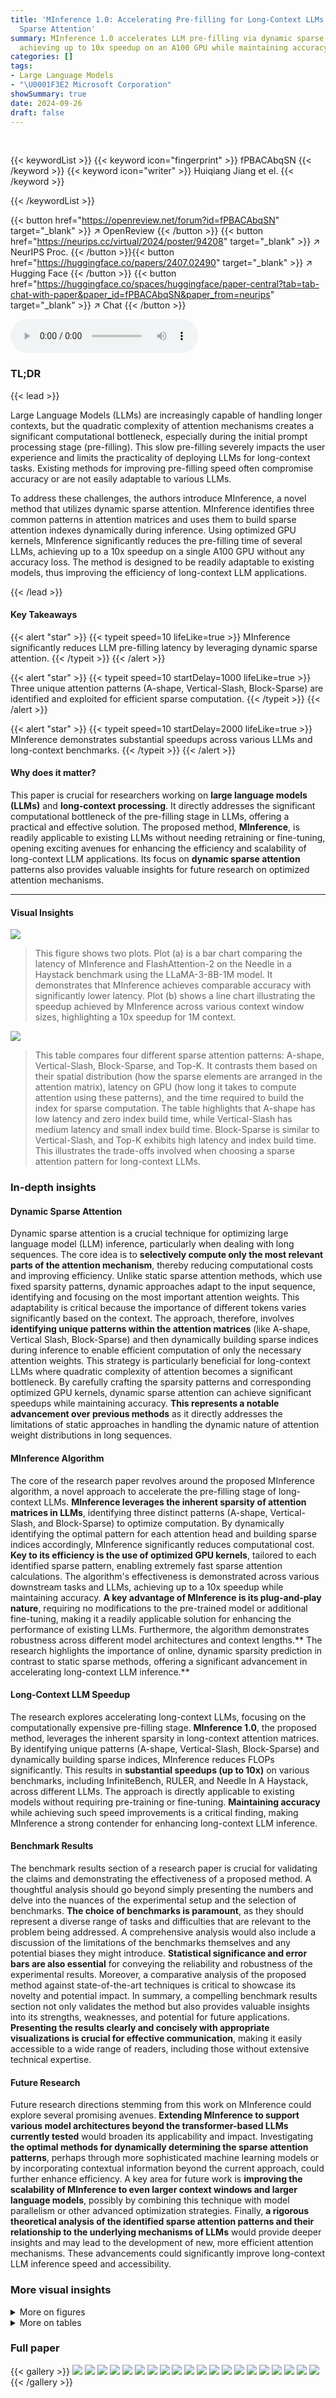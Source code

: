 ```yaml
---
title: 'MInference 1.0: Accelerating Pre-filling for Long-Context LLMs via Dynamic
  Sparse Attention'
summary: MInference 1.0 accelerates LLM pre-filling via dynamic sparse attention,
  achieving up to 10x speedup on an A100 GPU while maintaining accuracy.
categories: []
tags:
- Large Language Models
- "\U0001F3E2 Microsoft Corporation"
showSummary: true
date: 2024-09-26
draft: false
---
```


<br>

{{< keywordList >}}
{{< keyword icon="fingerprint" >}} fPBACAbqSN {{< /keyword >}}
{{< keyword icon="writer" >}} Huiqiang Jiang et el. {{< /keyword >}}
 
{{< /keywordList >}}

{{< button href="https://openreview.net/forum?id=fPBACAbqSN" target="_blank" >}}
↗ OpenReview
{{< /button >}}
{{< button href="https://neurips.cc/virtual/2024/poster/94208" target="_blank" >}}
↗ NeurIPS Proc.
{{< /button >}}{{< button href="https://huggingface.co/papers/2407.02490" target="_blank" >}}
↗ Hugging Face
{{< /button >}}
{{< button href="https://huggingface.co/spaces/huggingface/paper-central?tab=tab-chat-with-paper&paper_id=fPBACAbqSN&paper_from=neurips" target="_blank" >}}
↗ Chat
{{< /button >}}



<audio controls>
    <source src="https://ai-paper-reviewer.com/fPBACAbqSN/podcast.wav" type="audio/wav">
    Your browser does not support the audio element.
</audio>


### TL;DR


{{< lead >}}

Large Language Models (LLMs) are increasingly capable of handling longer contexts, but the quadratic complexity of attention mechanisms creates a significant computational bottleneck, especially during the initial prompt processing stage (pre-filling). This slow pre-filling severely impacts the user experience and limits the practicality of deploying LLMs for long-context tasks. Existing methods for improving pre-filling speed often compromise accuracy or are not easily adaptable to various LLMs.



To address these challenges, the authors introduce MInference, a novel method that utilizes dynamic sparse attention.  MInference identifies three common patterns in attention matrices and uses them to build sparse attention indexes dynamically during inference. Using optimized GPU kernels, MInference significantly reduces the pre-filling time of several LLMs, achieving up to a 10x speedup on a single A100 GPU without any accuracy loss.  The method is designed to be readily adaptable to existing models, thus improving the efficiency of long-context LLM applications.

{{< /lead >}}


#### Key Takeaways

{{< alert "star" >}}
{{< typeit speed=10 lifeLike=true >}} MInference significantly reduces LLM pre-filling latency by leveraging dynamic sparse attention. {{< /typeit >}}
{{< /alert >}}

{{< alert "star" >}}
{{< typeit speed=10 startDelay=1000 lifeLike=true >}} Three unique attention patterns (A-shape, Vertical-Slash, Block-Sparse) are identified and exploited for efficient sparse computation. {{< /typeit >}}
{{< /alert >}}

{{< alert "star" >}}
{{< typeit speed=10 startDelay=2000 lifeLike=true >}} MInference demonstrates substantial speedups across various LLMs and long-context benchmarks. {{< /typeit >}}
{{< /alert >}}

#### Why does it matter?
This paper is crucial for researchers working on **large language models (LLMs)** and **long-context processing**.  It directly addresses the significant computational bottleneck of the pre-filling stage in LLMs, offering a practical and effective solution. The proposed method, **MInference**, is readily applicable to existing LLMs without needing retraining or fine-tuning, opening exciting avenues for enhancing the efficiency and scalability of long-context LLM applications.  Its focus on **dynamic sparse attention** patterns also provides valuable insights for future research on optimized attention mechanisms.

------
#### Visual Insights



![](https://ai-paper-reviewer.com/fPBACAbqSN/figures_0_1.jpg)

> This figure shows two plots. Plot (a) is a bar chart comparing the latency of MInference and FlashAttention-2 on the Needle in a Haystack benchmark using the LLaMA-3-8B-1M model. It demonstrates that MInference achieves comparable accuracy with significantly lower latency. Plot (b) shows a line chart illustrating the speedup achieved by MInference across various context window sizes, highlighting a 10x speedup for 1M context.





![](https://ai-paper-reviewer.com/fPBACAbqSN/tables_2_1.jpg)

> This table compares four different sparse attention patterns: A-shape, Vertical-Slash, Block-Sparse, and Top-K.  It contrasts them based on their spatial distribution (how the sparse elements are arranged in the attention matrix), latency on GPU (how long it takes to compute attention using these patterns), and the time required to build the index for sparse computation.  The table highlights that A-shape has low latency and zero index build time, while Vertical-Slash has medium latency and small index build time. Block-Sparse is similar to Vertical-Slash, and Top-K exhibits high latency and index build time. This illustrates the trade-offs involved when choosing a sparse attention pattern for long-context LLMs.





### In-depth insights


#### Dynamic Sparse Attention
Dynamic sparse attention is a crucial technique for optimizing large language model (LLM) inference, particularly when dealing with long sequences.  The core idea is to **selectively compute only the most relevant parts of the attention mechanism**, thereby reducing computational costs and improving efficiency. Unlike static sparse attention methods, which use fixed sparsity patterns, dynamic approaches adapt to the input sequence, identifying and focusing on the most important attention weights.  This adaptability is critical because the importance of different tokens varies significantly based on the context. The approach, therefore, involves **identifying unique patterns within the attention matrices** (like A-shape, Vertical Slash, Block-Sparse) and then dynamically building sparse indices during inference to enable efficient computation of only the necessary attention weights. This strategy is particularly beneficial for long-context LLMs where quadratic complexity of attention becomes a significant bottleneck.  By carefully crafting the sparsity patterns and corresponding optimized GPU kernels, dynamic sparse attention can achieve significant speedups while maintaining accuracy. **This represents a notable advancement over previous methods** as it directly addresses the limitations of static approaches in handling the dynamic nature of attention weight distributions in long sequences.

#### MInference Algorithm
The core of the research paper revolves around the proposed MInference algorithm, a novel approach to accelerate the pre-filling stage of long-context LLMs.  **MInference leverages the inherent sparsity of attention matrices in LLMs**, identifying three distinct patterns (A-shape, Vertical-Slash, and Block-Sparse) to optimize computation. By dynamically identifying the optimal pattern for each attention head and building sparse indices accordingly, MInference significantly reduces computational cost.  **Key to its efficiency is the use of optimized GPU kernels**, tailored to each identified sparse pattern, enabling extremely fast sparse attention calculations.  The algorithm's effectiveness is demonstrated across various downstream tasks and LLMs, achieving up to a 10x speedup while maintaining accuracy.  **A key advantage of MInference is its plug-and-play nature**, requiring no modifications to the pre-trained model or additional fine-tuning, making it a readily applicable solution for enhancing the performance of existing LLMs.  Furthermore, the algorithm demonstrates robustness across different model architectures and context lengths.** The research highlights the importance of online, dynamic sparsity prediction in contrast to static sparse methods, offering a significant advancement in accelerating long-context LLM inference.**

#### Long-Context LLM Speedup
The research explores accelerating long-context LLMs, focusing on the computationally expensive pre-filling stage.  **MInference 1.0**, the proposed method, leverages the inherent sparsity in long-context attention matrices.  By identifying unique patterns (A-shape, Vertical-Slash, Block-Sparse) and dynamically building sparse indices, MInference reduces FLOPs significantly. This results in **substantial speedups (up to 10x)** on various benchmarks, including InfiniteBench, RULER, and Needle In A Haystack, across different LLMs.  The approach is directly applicable to existing models without requiring pre-training or fine-tuning.  **Maintaining accuracy** while achieving such speed improvements is a critical finding, making MInference a strong contender for enhancing long-context LLM inference.

#### Benchmark Results
The benchmark results section of a research paper is crucial for validating the claims and demonstrating the effectiveness of a proposed method. A thoughtful analysis should go beyond simply presenting the numbers and delve into the nuances of the experimental setup and the selection of benchmarks.  **The choice of benchmarks is paramount**, as they should represent a diverse range of tasks and difficulties that are relevant to the problem being addressed. A comprehensive analysis would also include a discussion of the limitations of the benchmarks themselves and any potential biases they might introduce.  **Statistical significance and error bars are also essential** for conveying the reliability and robustness of the experimental results.  Moreover, a comparative analysis of the proposed method against state-of-the-art techniques is critical to showcase its novelty and potential impact. In summary, a compelling benchmark results section not only validates the method but also provides valuable insights into its strengths, weaknesses, and potential for future applications.  **Presenting the results clearly and concisely with appropriate visualizations is crucial for effective communication**, making it easily accessible to a wide range of readers, including those without extensive technical expertise.

#### Future Research
Future research directions stemming from this work on MInference could explore several promising avenues. **Extending MInference to support various model architectures beyond the transformer-based LLMs currently tested** would broaden its applicability and impact.  Investigating **the optimal methods for dynamically determining the sparse attention patterns**, perhaps through more sophisticated machine learning models or by incorporating contextual information beyond the current approach, could further enhance efficiency.  A key area for future work is **improving the scalability of MInference to even larger context windows and larger language models**, possibly by combining this technique with model parallelism or other advanced optimization strategies.  Finally, **a rigorous theoretical analysis of the identified sparse attention patterns and their relationship to the underlying mechanisms of LLMs** would provide deeper insights and may lead to the development of new, more efficient attention mechanisms.  These advancements could significantly improve long-context LLM inference speed and accessibility.


### More visual insights

<details>
<summary>More on figures
</summary>


![](https://ai-paper-reviewer.com/fPBACAbqSN/figures_2_1.jpg)

> This figure shows the breakdown of latency during the pre-filling stage of a long-context LLM. It highlights the significant cost of attention computation (a).  It then demonstrates the sparsity of attention weights, showing that a small subset of attention scores captures most of the information (b). Finally, it illustrates the dynamic nature of attention sparsity, showing that patterns observed in one example do not generalize well to others (c).  The visualizations are based on the LLaMA-3-8B model using a single A100 GPU.


![](https://ai-paper-reviewer.com/fPBACAbqSN/figures_2_2.jpg)

> This figure visualizes the three sparse attention patterns identified in the paper: A-shape, Vertical-Slash, and Block-Sparse.  Panel (a) shows example attention weight matrices for each pattern, highlighting their distinct structures. Panel (b) illustrates the spatial clustering of non-zero attention weights across different layers, supporting the existence of these patterns. Panel (c) compares the recall (percentage of attention scores captured) of these patterns against the computational cost (dense FLOPs/FLOPs in kernel), demonstrating their efficiency compared to a dense approach.


![](https://ai-paper-reviewer.com/fPBACAbqSN/figures_3_1.jpg)

> This figure shows the three sparse methods used in MInference: A-shape, vertical-slash, and block-sparse.  Each method shows how a subset of the attention matrix is computed to reduce the computational cost. The A-shape focuses on the top-left corner, the vertical-slash on diagonal and vertical lines, and the block-sparse on selected blocks.  The figure highlights the different ways MInference approximates the full attention matrix to achieve efficiency while maintaining accuracy.


![](https://ai-paper-reviewer.com/fPBACAbqSN/figures_7_1.jpg)

> The figure shows the perplexity results on the PG-19 language modeling task for different context window sizes using several models (LLaMA-3-8B-Instruct-262K and Yi-9B-200K).  It compares the performance of MInference against several baseline methods including StreamingLLM, StreamingLLM with dilated and strided attention, InfLLM, and FlashAttention-2.  The graph demonstrates MInference's superior performance in maintaining low perplexity even with large context window sizes while significantly outperforming baselines.


![](https://ai-paper-reviewer.com/fPBACAbqSN/figures_7_2.jpg)

> This figure shows two graphs. Graph (a) compares the performance of MInference and FlashAttention-2 on the Needle in a Haystack benchmark using the LLaMA-3-8B-1M model with a 1M context. The results demonstrate that MInference matches or surpasses the baseline. Graph (b) illustrates the latency speedup achieved by MInference across various context window sizes, showcasing a significant improvement in efficiency.


![](https://ai-paper-reviewer.com/fPBACAbqSN/figures_19_1.jpg)

> This figure shows a visualization of the dynamic sparse mask used in the Vertical-Slash pattern of the MInference method.  The yellow regions highlight the non-zero elements (or computed parts) of the attention matrix, while the purple areas represent the zero elements (not computed).  It demonstrates how the method identifies and utilizes specific patterns (vertical and slash lines) in the attention matrix to reduce computation during the inference stage. The different block sizes used for vertical and slash lines are also shown.


![](https://ai-paper-reviewer.com/fPBACAbqSN/figures_19_2.jpg)

> This figure demonstrates the sparsity of attention weights in long-context LLMs and the performance of MInference.  (a) shows the attention weight sparsity in the Needle in A Haystack benchmark using LLaMA-3-8B-1M. It highlights that even with a million tokens, a significant portion of the attention weights are near zero. (b) illustrates the speedup achieved by MInference compared to FlashAttention-2 across varying context window sizes. MInference achieves a substantial speedup, especially with longer contexts.  The figure supports the paper's claim that MInference efficiently accelerates pre-filling for long-context LLMs by leveraging dynamic sparse attention.


![](https://ai-paper-reviewer.com/fPBACAbqSN/figures_20_1.jpg)

> This figure shows the sparsity of attention weights in long-context LLMs and the speedup achieved by MInference. (a) demonstrates the performance of MInference on the Needle In A Haystack benchmark compared to FlashAttention-2, showing that MInference matches or surpasses the baseline while maintaining high sparsity. (b) illustrates the latency speedup achieved by MInference for different context window sizes, showing up to a 10x speedup for 1M contexts on a single A100 GPU.


![](https://ai-paper-reviewer.com/fPBACAbqSN/figures_21_1.jpg)

> This figure shows two plots. Plot (a) compares the performance of MInference and FlashAttention-2 on the Needle in a Haystack benchmark using the LLaMA-3-8B-1M model with 1M context. It demonstrates that MInference achieves similar performance to FlashAttention-2 while exhibiting significantly reduced latency. Plot (b) illustrates the speedup achieved by MInference in terms of latency reduction.  For a context window of 1M tokens, it shows a speedup of approximately 10 times compared to other methods. The figure highlights the effectiveness of MInference in accelerating the pre-filling stage of long-context LLMs by leveraging the sparsity of attention weights.


![](https://ai-paper-reviewer.com/fPBACAbqSN/figures_22_1.jpg)

> This figure shows two graphs. Graph (a) presents the performance comparison of MInference and FlashAttention-2 on the Needle In A Haystack benchmark using the LLaMA-3-8B-1M model. It demonstrates that MInference maintains accuracy while achieving similar performance. Graph (b) illustrates the speedup in latency provided by MInference across various context window sizes, showcasing significant improvements.


![](https://ai-paper-reviewer.com/fPBACAbqSN/figures_22_2.jpg)

> The figure shows two plots. Plot (a) compares the performance of MInference and FlashAttention-2 on the Needle in A Haystack benchmark using the LLaMA-3-8B-1M model with a 1M context. The plot shows that MInference achieves comparable performance to FlashAttention-2 while significantly reducing latency. Plot (b) illustrates the speedup achieved by MInference compared to a baseline approach. The plot shows that MInference achieves up to a 10x speedup for 1M contexts on a single A100 GPU.


![](https://ai-paper-reviewer.com/fPBACAbqSN/figures_23_1.jpg)

> This figure visualizes three key aspects of the attention mechanism in long-context LLMs. (a) shows the distinct patterns (A-shape, Vertical-Slash, Block-Sparse) observed in attention weight matrices for different attention heads. These patterns remain consistent across various prompts and tasks, despite the dynamic nature of the sparse indices. (b) illustrates spatial clustering in the attention matrix by showing the distances between non-zero attention weights and their nearest non-zero neighbors. This demonstrates that attention weights are not randomly distributed but exhibit spatial patterns. Finally, (c) compares the recall and computational efficiency (FLOPs) of different sparse patterns, highlighting the superiority of the proposed method in retrieving important attention scores with minimal computational cost.


</details>




<details>
<summary>More on tables
</summary>


![](https://ai-paper-reviewer.com/fPBACAbqSN/tables_4_1.jpg)
> This table presents the performance comparison of various methods, including MInference and its variants, along with several baselines, on the InfiniteBench benchmark.  The results are broken down by specific tasks within the benchmark (e.g., English summarization, English question answering, etc.) and show the average performance across all tasks.  The table helps demonstrate the effectiveness of MInference in improving performance across a diverse set of long-context tasks while using different base LLMs.

![](https://ai-paper-reviewer.com/fPBACAbqSN/tables_6_1.jpg)
> This table presents the performance comparison of different methods (StreamingLLM, StreamingLLM with dilated/strided windows, InfLLM, Ours with static masks, and Ours (MInference)) on the InfiniteBench benchmark.  It shows the average performance across ten tasks, categorized into English summarization, English question answering, English multiple choice questions, English dialogue, Chinese question answering, code debugging, math finding, and retrieval tasks (Passkey, Number, and KV retrieval).  The results are broken down by the three different base LLMs used: LLaMA-3-8B-262K, Yi-9B-200K, and GLM-4-9B-1M.  It illustrates the impact of different sparse attention methods on the accuracy of various downstream tasks for long-context LLMs.

![](https://ai-paper-reviewer.com/fPBACAbqSN/tables_6_2.jpg)
> This table presents the performance of different methods (StreamingLLM variants, InfLLM, and the proposed MInference method) on the RULER benchmark, which evaluates long-context reasoning capabilities.  The performance is evaluated at different context lengths (4K, 8K, 16K, 32K, 64K, and 128K tokens). The 'Claimed Effective' column indicates the claimed effective context window size reported by each model.

![](https://ai-paper-reviewer.com/fPBACAbqSN/tables_8_1.jpg)
> This table presents a comparison of the performance of different methods (StreamingLLM, StreamingLLM w/ dilated, StreamingLLM w/ strided, InfLLM, Ours w/ static, Ours) on the InfiniteBench benchmark across multiple tasks (En.Sum, En.QA, En.MC, En.Dia, Zh.QA, Code.Debug, Math.Find, Retr.PassKey, Retr.Num, Retr.KV).  The results are shown for three different base LLMs: LLaMA-3-8B-262K, Yi-9B-200K, and GLM-4-9B-1M. The table allows readers to evaluate the effectiveness of MInference in comparison to other existing methods for long-context LLM inference, and across different model architectures. The average performance across all tasks is also provided for each method and model.

![](https://ai-paper-reviewer.com/fPBACAbqSN/tables_8_2.jpg)
> This table presents the performance comparison of different methods on the InfiniteBench benchmark when using SnapKV for KV cache compression in the decoding stage. It shows the average performance across various tasks (e.g., summarization, question answering, code debugging) using LLaMA-3 with and without MInference. The results demonstrate the compatibility and potential performance gains of combining MInference with KV cache compression techniques for efficient long-context LLM inference.

![](https://ai-paper-reviewer.com/fPBACAbqSN/tables_8_3.jpg)
> This table presents the performance comparison of different methods (StreamingLLM with variations, InfLLM, and the proposed method 'Ours' with and without static sparse indices) across various tasks within the InfiniteBench benchmark.  The results are broken down by specific task (e.g., English summarization, English question answering, etc.) and model (LLaMA-3-8B-262K, Yi-9B-200K, GLM-4-9B-1M) showing performance scores for each method.  The average performance across all tasks is provided for each model and method.

![](https://ai-paper-reviewer.com/fPBACAbqSN/tables_18_1.jpg)
> This table presents the performance comparison of different methods (StreamingLLM with variations, InfLLM, and the proposed method 'Ours' with and without static sparse attention) across various tasks within the InfiniteBench benchmark.  The results are broken down by model (LLaMA-3-8B-262K, Yi-9B-200K, and GLM-4-9B-1M) and specific tasks (e.g., summarization, question answering, dialogue, code debugging, etc.). The average performance across all tasks is also provided.  The table highlights how MInference performs compared to baselines in terms of accuracy on long-context tasks.

![](https://ai-paper-reviewer.com/fPBACAbqSN/tables_21_1.jpg)
> This table presents the results of an ablation study conducted on the InfiniteBench benchmark using the LLaMA-3-8B-Instruct-262K model. The study evaluates the effectiveness of different components of the proposed MInference method by removing or modifying specific parts of the algorithm. The table shows the average performance across various tasks within the InfiniteBench benchmark for the following models: the full MInference model ('Ours'), MInference without Block-Sparse patterns ('Ours w/ only vertical'), and MInference without Vertical-Slash patterns ('Ours w/ only slash'). The results demonstrate the impact of each component on the overall performance, highlighting the importance of both Block-Sparse and Vertical-Slash patterns for achieving optimal accuracy.

![](https://ai-paper-reviewer.com/fPBACAbqSN/tables_24_1.jpg)
> This table presents a comprehensive comparison of various methods' performance on the InfiniteBench benchmark, which consists of 10 diverse tasks.  The results are broken down by specific tasks (e.g., English summarization, English question answering, Chinese question answering, etc.) and across three different base LLMs (LLaMA-3-8B-262K, Yi-9B-200K, and GLM-4-9B-1M).  The table compares the performance of MInference against several baselines, including StreamingLLM with different windowing strategies, and InfLLM, providing a detailed analysis of the effectiveness and efficiency of the proposed approach across different models and tasks.

![](https://ai-paper-reviewer.com/fPBACAbqSN/tables_26_1.jpg)
> This table presents the performance comparison of various methods (StreamingLLM, StreamingLLM with dilated and strided attention, InfLLM, Ours w/ static, and Ours) on different base models (LLaMA-3-8B-262K, Yi-9B-200K, and GLM-4-9B-1M) across multiple tasks within the InfiniteBench benchmark.  The tasks evaluate the models' performance in various Natural Language Processing (NLP) and code-related tasks, showing the average performance across all tasks for each method.  The results highlight how different methods handle different types of long-context scenarios.

</details>




### Full paper

{{< gallery >}}
<img src="https://ai-paper-reviewer.com/fPBACAbqSN/1.png" class="grid-w50 md:grid-w33 xl:grid-w25" />
<img src="https://ai-paper-reviewer.com/fPBACAbqSN/2.png" class="grid-w50 md:grid-w33 xl:grid-w25" />
<img src="https://ai-paper-reviewer.com/fPBACAbqSN/3.png" class="grid-w50 md:grid-w33 xl:grid-w25" />
<img src="https://ai-paper-reviewer.com/fPBACAbqSN/4.png" class="grid-w50 md:grid-w33 xl:grid-w25" />
<img src="https://ai-paper-reviewer.com/fPBACAbqSN/5.png" class="grid-w50 md:grid-w33 xl:grid-w25" />
<img src="https://ai-paper-reviewer.com/fPBACAbqSN/6.png" class="grid-w50 md:grid-w33 xl:grid-w25" />
<img src="https://ai-paper-reviewer.com/fPBACAbqSN/7.png" class="grid-w50 md:grid-w33 xl:grid-w25" />
<img src="https://ai-paper-reviewer.com/fPBACAbqSN/8.png" class="grid-w50 md:grid-w33 xl:grid-w25" />
<img src="https://ai-paper-reviewer.com/fPBACAbqSN/9.png" class="grid-w50 md:grid-w33 xl:grid-w25" />
<img src="https://ai-paper-reviewer.com/fPBACAbqSN/10.png" class="grid-w50 md:grid-w33 xl:grid-w25" />
<img src="https://ai-paper-reviewer.com/fPBACAbqSN/11.png" class="grid-w50 md:grid-w33 xl:grid-w25" />
<img src="https://ai-paper-reviewer.com/fPBACAbqSN/12.png" class="grid-w50 md:grid-w33 xl:grid-w25" />
<img src="https://ai-paper-reviewer.com/fPBACAbqSN/13.png" class="grid-w50 md:grid-w33 xl:grid-w25" />
<img src="https://ai-paper-reviewer.com/fPBACAbqSN/14.png" class="grid-w50 md:grid-w33 xl:grid-w25" />
<img src="https://ai-paper-reviewer.com/fPBACAbqSN/15.png" class="grid-w50 md:grid-w33 xl:grid-w25" />
<img src="https://ai-paper-reviewer.com/fPBACAbqSN/16.png" class="grid-w50 md:grid-w33 xl:grid-w25" />
<img src="https://ai-paper-reviewer.com/fPBACAbqSN/17.png" class="grid-w50 md:grid-w33 xl:grid-w25" />
<img src="https://ai-paper-reviewer.com/fPBACAbqSN/18.png" class="grid-w50 md:grid-w33 xl:grid-w25" />
<img src="https://ai-paper-reviewer.com/fPBACAbqSN/19.png" class="grid-w50 md:grid-w33 xl:grid-w25" />
<img src="https://ai-paper-reviewer.com/fPBACAbqSN/20.png" class="grid-w50 md:grid-w33 xl:grid-w25" />
{{< /gallery >}}
